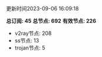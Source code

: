 更新时间2023-09-06 16:09:18

**总订阅: 45**
**总节点: 692**
**有效节点: 226**
- v2ray节点: 208
- ss节点: 13
- trojan节点: 5
